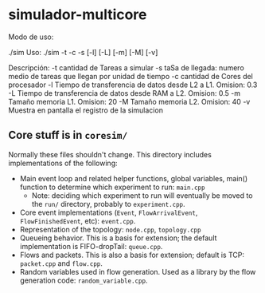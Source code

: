 # simulador-multicore

Modo de uso:

./sim 
Uso: ./sim -t <nro de tareas> -c <nro de cores> -s <tasa llegada> [-l] [-L] [-m] [-M] [-v]

Descripción:
	-t   cantidad de Tareas a simular
	-s   taSa de llegada: numero medio de tareas que llegan por unidad de tiempo
	-c   cantidad de Cores del procesador
	-l   Tiempo de transferencia de datos desde L2 a L1. Omision: 0.3
	-L   Tiempo de transferencia de datos desde RAM a L2. Omision: 0.5
	-m   Tamaño memoria L1. Omision: 20
	-M   Tamaño memoria L2. Omision: 40
	-v   Muestra en pantalla el registro de la simulacion
  
 
 Core stuff is in `coresim/` 
---------------------------
Normally these files shouldn't change. This directory includes implementations of the following:
* Main event loop and related helper functions, global variables, main() function to determine which experiment to run: `main.cpp`
    * Note: deciding which experiment to run will eventually be moved to the `run/` directory, probably to `experiment.cpp`.
* Core event implementations (`Event`, `FlowArrivalEvent`, `FlowFinishedEvent`, etc): `event.cpp`.
* Representation of the topology: `node.cpp`, `topology.cpp`
* Queueing behavior. This is a basis for extension; the default implementation is FIFO-dropTail: `queue.cpp`.
* Flows and packets. This is also a basis for extension; default is TCP: `packet.cpp` and `flow.cpp`.
* Random variables used in flow generation. Used as a library by the flow generation code: `random_variable.cpp`.
